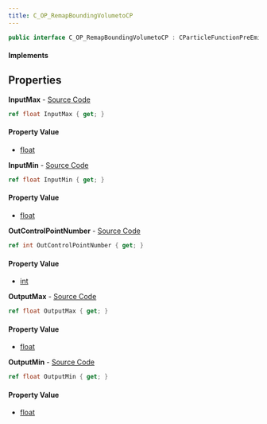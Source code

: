 ```yaml
---
title: C_OP_RemapBoundingVolumetoCP
---
```


```csharp
public interface C_OP_RemapBoundingVolumetoCP : CParticleFunctionPreEmission, CParticleFunctionOperator, CParticleFunction, ISchemaClass<CParticleFunction>, ISchemaClass<CParticleFunctionOperator>, ISchemaClass<CParticleFunctionPreEmission>, ISchemaClass<C_OP_RemapBoundingVolumetoCP>, ISchemaField, ISchemaClass, INativeHandle
```

#### Implements

## Properties

**InputMax** - [Source Code](https://github.com/swiftly-solution/swiftlys2/blob/master/managed/src/SwiftlyS2.Generated/Schemas/Interfaces/C_OP_RemapBoundingVolumetoCP.cs#L20)

```csharp
ref float InputMax { get; }
```

#### Property Value

- [float](https://learn.microsoft.com/dotnet/api/system.single)

**InputMin** - [Source Code](https://github.com/swiftly-solution/swiftlys2/blob/master/managed/src/SwiftlyS2.Generated/Schemas/Interfaces/C_OP_RemapBoundingVolumetoCP.cs#L18)

```csharp
ref float InputMin { get; }
```

#### Property Value

- [float](https://learn.microsoft.com/dotnet/api/system.single)

**OutControlPointNumber** - [Source Code](https://github.com/swiftly-solution/swiftlys2/blob/master/managed/src/SwiftlyS2.Generated/Schemas/Interfaces/C_OP_RemapBoundingVolumetoCP.cs#L16)

```csharp
ref int OutControlPointNumber { get; }
```

#### Property Value

- [int](https://learn.microsoft.com/dotnet/api/system.int32)

**OutputMax** - [Source Code](https://github.com/swiftly-solution/swiftlys2/blob/master/managed/src/SwiftlyS2.Generated/Schemas/Interfaces/C_OP_RemapBoundingVolumetoCP.cs#L24)

```csharp
ref float OutputMax { get; }
```

#### Property Value

- [float](https://learn.microsoft.com/dotnet/api/system.single)

**OutputMin** - [Source Code](https://github.com/swiftly-solution/swiftlys2/blob/master/managed/src/SwiftlyS2.Generated/Schemas/Interfaces/C_OP_RemapBoundingVolumetoCP.cs#L22)

```csharp
ref float OutputMin { get; }
```

#### Property Value

- [float](https://learn.microsoft.com/dotnet/api/system.single)

